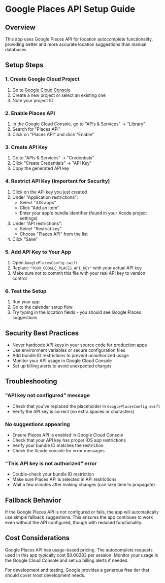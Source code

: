 # Google Places API Setup Guide

## Overview
This app uses Google Places API for location autocomplete functionality, providing better and more accurate location suggestions than manual databases.

## Setup Steps

### 1. Create Google Cloud Project
1. Go to [Google Cloud Console](https://console.cloud.google.com/)
2. Create a new project or select an existing one
3. Note your project ID

### 2. Enable Places API
1. In the Google Cloud Console, go to "APIs & Services" → "Library"
2. Search for "Places API"
3. Click on "Places API" and click "Enable"

### 3. Create API Key
1. Go to "APIs & Services" → "Credentials"
2. Click "Create Credentials" → "API Key"
3. Copy the generated API key

### 4. Restrict API Key (Important for Security)
1. Click on the API key you just created
2. Under "Application restrictions":
   - Select "iOS apps"
   - Click "Add an item"
   - Enter your app's bundle identifier (found in your Xcode project settings)
3. Under "API restrictions":
   - Select "Restrict key"
   - Choose "Places API" from the list
4. Click "Save"

### 5. Add API Key to Your App
1. Open `GooglePlacesConfig.swift`
2. Replace `"YOUR_GOOGLE_PLACES_API_KEY"` with your actual API key
3. Make sure not to commit this file with your real API key to version control

### 6. Test the Setup
1. Run your app
2. Go to the calendar setup flow
3. Try typing in the location fields - you should see Google Places suggestions

## Security Best Practices

- Never hardcode API keys in your source code for production apps
- Use environment variables or secure configuration files
- Add bundle ID restrictions to prevent unauthorized usage
- Monitor your API usage in Google Cloud Console
- Set up billing alerts to avoid unexpected charges

## Troubleshooting

### "API key not configured" message
- Check that you've replaced the placeholder in `GooglePlacesConfig.swift`
- Verify the API key is correct (no extra spaces or characters)

### No suggestions appearing
- Ensure Places API is enabled in Google Cloud Console
- Check that your API key has proper iOS app restrictions
- Verify your bundle ID matches the restriction
- Check the Xcode console for error messages

### "This API key is not authorized" error
- Double-check your bundle ID restriction
- Make sure Places API is selected in API restrictions
- Wait a few minutes after making changes (can take time to propagate)

## Fallback Behavior

If the Google Places API is not configured or fails, the app will automatically use simple fallback suggestions. This ensures the app continues to work even without the API configured, though with reduced functionality.

## Cost Considerations

Google Places API has usage-based pricing. The autocomplete requests used in this app typically cost $0.00283 per session. Monitor your usage in the Google Cloud Console and set up billing alerts if needed.

For development and testing, Google provides a generous free tier that should cover most development needs.